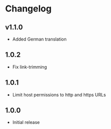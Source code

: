 Changelog
=========

## v1.1.0

* Added German translation

## 1.0.2

* Fix link-trimming

## 1.0.1

* Limit host permissions to http and https URLs

## 1.0.0

* Initial release

